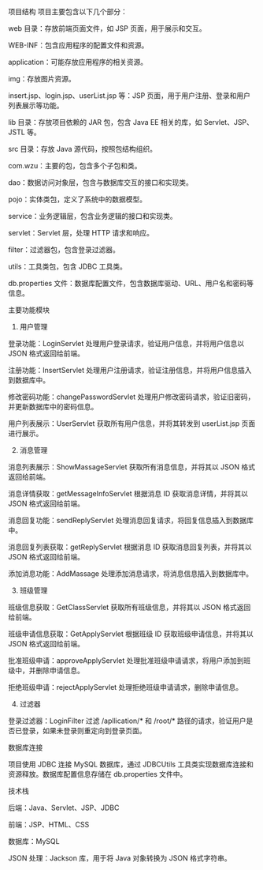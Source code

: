 项目结构
项目主要包含以下几个部分：

web 目录：存放前端页面文件，如 JSP 页面，用于展示和交互。

WEB-INF：包含应用程序的配置文件和资源。

application：可能存放应用程序的相关资源。

img：存放图片资源。

insert.jsp、login.jsp、userList.jsp 等：JSP 页面，用于用户注册、登录和用户列表展示等功能。

lib 目录：存放项目依赖的 JAR 包，包含 Java EE 相关的库，如 Servlet、JSP、JSTL 等。

src 目录：存放 Java 源代码，按照包结构组织。

com.wzu：主要的包，包含多个子包和类。

dao：数据访问对象层，包含与数据库交互的接口和实现类。

pojo：实体类包，定义了系统中的数据模型。

service：业务逻辑层，包含业务逻辑的接口和实现类。

servlet：Servlet 层，处理 HTTP 请求和响应。

filter：过滤器包，包含登录过滤器。

utils：工具类包，包含 JDBC 工具类。

db.properties 文件：数据库配置文件，包含数据库驱动、URL、用户名和密码等信息。

主要功能模块

1. 用户管理

登录功能：LoginServlet 处理用户登录请求，验证用户信息，并将用户信息以 JSON 格式返回给前端。

注册功能：InsertServlet 处理用户注册请求，验证注册信息，并将用户信息插入到数据库中。

修改密码功能：changePasswordServlet 处理用户修改密码请求，验证旧密码，并更新数据库中的密码信息。

用户列表展示：UserServlet 获取所有用户信息，并将其转发到 userList.jsp 页面进行展示。

2. 消息管理

消息列表展示：ShowMassageServlet 获取所有消息信息，并将其以 JSON 格式返回给前端。

消息详情获取：getMessageInfoServlet 根据消息 ID 获取消息详情，并将其以 JSON 格式返回给前端。

消息回复功能：sendReplyServlet 处理消息回复请求，将回复信息插入到数据库中。

消息回复列表获取：getReplyServlet 根据消息 ID 获取消息回复列表，并将其以 JSON 格式返回给前端。

添加消息功能：AddMassage 处理添加消息请求，将消息信息插入到数据库中。

3. 班级管理

班级信息获取：GetClassServlet 获取所有班级信息，并将其以 JSON 格式返回给前端。

班级申请信息获取：GetApplyServlet 根据班级 ID 获取班级申请信息，并将其以 JSON 格式返回给前端。

批准班级申请：approveApplyServlet 处理批准班级申请请求，将用户添加到班级中，并删除申请信息。

拒绝班级申请：rejectApplyServlet 处理拒绝班级申请请求，删除申请信息。

4. 过滤器

登录过滤器：LoginFilter 过滤 /apllication/* 和 /root/* 路径的请求，验证用户是否已登录，如果未登录则重定向到登录页面。

数据库连接

项目使用 JDBC 连接 MySQL 数据库，通过 JDBCUtils 工具类实现数据库连接和资源释放。数据库配置信息存储在 db.properties 文件中。

技术栈

后端：Java、Servlet、JSP、JDBC

前端：JSP、HTML、CSS

数据库：MySQL

JSON 处理：Jackson 库，用于将 Java 对象转换为 JSON 格式字符串。

